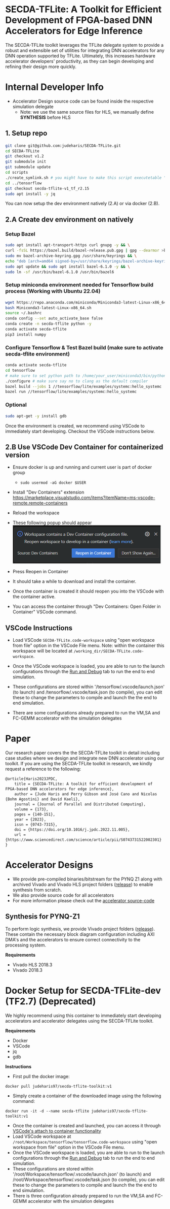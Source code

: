 # SECDA-TFLite: A Toolkit for Efficient Development of FPGA-based DNN Accelerators for Edge Inference

The SECDA-TFLite toolkit leverages the TFLite delegate system to provide a robust and extensible set of utilities for integrating DNN accelerators for any DNN operation supported by TFLite.
Ultimately, this increases hardware accelerator developers' productivity, as they can begin developing and refining their design more quickly.


# Internal Developer Info
* Accelerator Design source code can be found inside the respective simulation delegate
  * Note: we use the same source files for HLS, we manually define __SYNTHESIS__ before HLS
 

## 1. Setup repo
```bash
git clone git@github.com:judeharis/SECDA-TFLite.git
cd SECDA-TFLite
git checkout v1.2
git submodule init
git submodule update
cd scripts
./create_symlink.sh # you might have to make this script executetable "chmod +x ./create_symlink.sh
cd ../tensorflow 
git checkout secda-tflite-v1_tf_r2.15
sudo apt install -y jq
```

You can now setup the dev environment natively (2.A) or via docker (2.B).
 
## 2.A Create dev environment on natively
### Setup Bazel
```bash
sudo apt install apt-transport-https curl gnupg -y && \
curl -fsSL https://bazel.build/bazel-release.pub.gpg | gpg --dearmor >bazel-archive-keyring.gpg && \
sudo mv bazel-archive-keyring.gpg /usr/share/keyrings && \
echo "deb [arch=amd64 signed-by=/usr/share/keyrings/bazel-archive-keyring.gpg] https://storage.googleapis.com/bazel-apt stable jdk1.8" | sudo tee /etc/apt/sources.list.d/bazel.list && \
sudo apt update && sudo apt install bazel-6.1.0 -y && \
sudo ln -sf /usr/bin/bazel-6.1.0 /usr/bin/bazel6
```

### Setup miniconda environment needed for Tensorflow build process (Working with Ubuntu 22.04) 
```bash
wget https://repo.anaconda.com/miniconda/Miniconda3-latest-Linux-x86_64.sh
bash Miniconda3-latest-Linux-x86_64.sh
source ~/.bashrc
conda config --set auto_activate_base false
conda create -n secda-tflite python -y
conda activate secda-tflite
pip3 install numpy
```

###  Configure Tensorflow & Test Bazel build (make sure to activate secda-tflite environment)
```bash
conda activate secda-tflite
cd tensorflow
# make sure to set python path to /home/your_user/miniconda3/bin/python3
./configure # make sure say no to clang as the default compiler
bazel build --jobs 1 //tensorflow/lite/examples/systemc:hello_systemc
bazel run //tensorflow/lite/examples/systemc:hello_systemc
```


### Optional
```bash
sudo apt-get -y install gdb
```

Once the environment is created, we recommend using VSCode to immediately start developing. Checkout the VSCode instructions below.

## 2.B Use VSCode Dev Container for containerized version
- Ensure docker is up and running and current user is part of docker group
  - ``` sudo usermod -aG docker $USER ```

- Install "Dev Containers" extension https://marketplace.visualstudio.com/items?itemName=ms-vscode-remote.remote-containers
- Reload the workspace
- These following popup should appear
![alt text](docs/image-1.png)
- Press Reopen in Container
- It should take a while to download and install the container.
- Once the container is created it should reopen you into the VSCode with the container active.
- You can access the container through "Dev Containers: Open Folder in Container" VSCode command.
  
## VSCode Instructions
* Load VSCode `SECDA-TFLite.code-workspace` using "open workspace from file" option in the VSCode File menu. Note: within the container this workspace will be located at `/working_dir/SECDA-TFLite.code-workspace`.

* Once the VSCode workspace is loaded, you are able to run to the launch configurations through the [Run and Debug](https://code.visualstudio.com/docs/editor/debugging) tab to run the end to end simulation.
* These configurations are stored within '/tensorflow/.vscode/launch.json' (to launch) and /tensorflow/.vscode/task.json (to compile), you can edit these to change the parameters to compile and launch the the end to end simulation.
* There are some configurations already prepared to run the VM,SA and FC-GEMM accelerator with the simulation delegates




# Paper
Our research paper covers the the SECDA-TFLite toolkit in detail including case studies where we design and integrate new DNN accelerator using our toolkit. If you are using the SECDA-TFLite toolkit in research, we kindly request a reference to the following:

```
@article{Haris2023JPDC,
    title = {SECDA-TFLite: A toolkit for efficient development of FPGA-based DNN accelerators for edge inference},
    author = {Jude Haris and Perry Gibson and José Cano and Nicolas {Bohm Agostini} and David Kaeli},
    journal = {Journal of Parallel and Distributed Computing},
    volume = {173},
    pages = {140-151},
    year = {2023},
    issn = {0743-7315},
    doi = {https://doi.org/10.1016/j.jpdc.2022.11.005},
    url = {https://www.sciencedirect.com/science/article/pii/S0743731522002301}
}
```


# Accelerator Designs
* We provide pre-compiled binaries/bitstream for the PYNQ Z1 along with archived Vivado and Vivado HLS project folders ([release](https://github.com/gicLAB/SECDA-TFLite/releases/tag/v1.0)) to enable synthesis from scratch.
* We also provide source code for all accelerators
* For more information please check out the [accelerator source-code](secda_tflite_accel)

## Synthesis for PYNQ-Z1
To perform logic synthesis, we provide Vivado project folders ([release](https://github.com/gicLAB/SECDA-TFLite/releases/tag/v1.0)). These contain the necessary block diagram configuration including AXI DMA's and the accelerators to ensure correct connectivity to the processing system.

**Requirements**
* Vivado HLS 2018.3
* Vivado 2018.3


# Docker Setup for SECDA-TFLite-dev (TF2.7) (Deprecated)
We highly recommend using this container to immediately start developing accelerators and accelerator delegates using the SECDA-TFLite toolkit.

**Requirements**
* Docker
* VSCode
* jq
* gdb

**Instructions**
* First pull the docker image: 
```
docker pull judeharis97/secda-tflite-toolkit:v1
```
* Simply create a container of the downloaded image using the following command: 
```
docker run -it -d --name secda-tflite judeharis97/secda-tflite-toolkit:v1
```

* Once the container is created and launched, you can access it through [VSCode's attach to container functionality](https://code.visualstudio.com/docs/remote/attach-container)
* Load VSCode workspace at `/root/Workspace/tensorflow/tensorflow.code-workspace` using "open workspace from file" option in the VSCode File menu.
* Once the VSCode workspace is loaded, you are able to run to the launch configurations through the [Run and Debug](https://code.visualstudio.com/docs/editor/debugging) tab to run the end to end simulation.
* These configurations are stored within '/root/Workspace/tensorflow/.vscode/launch.json' (to launch) and /root/Workspace/tensorflow/.vscode/task.json (to compile), you can edit these to change the parameters to compile and launch the the end to end simulation.
* There is three configuration already prepared to run the VM,SA and FC-GEMM accelerator with the simulation delegates

